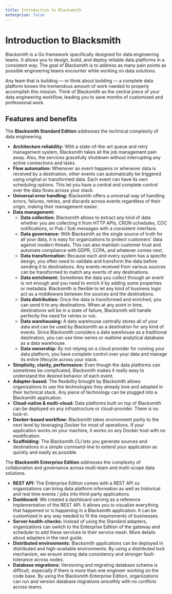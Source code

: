 ```yaml
---
title: Introduction to Blacksmith
enterprise: false
---
```


# Introduction to Blacksmith

Blacksmith is a Go framework specifically designed for data engineering teams. It
allows you to design, build, and deploy reliable data platforms in a consistent
way. The goal of Blacksmith is to address as many pain points as possible engineering
teams encounter while working on data solutions.

Any team that is building — or think about building — a complete data platform knows
the tremendous amount of work needed to properly accomplish this mission. Think
of Blacksmith as the central piece of your data engineering workflow, leading you
to save months of customized and professional work.

## Features and benefits

The **Blacksmith Standard Edition** addresses the technical complexity of data
engineering.

- **Architecture reliability:** With a state-of-the-art queue and retry management
  system, Blacksmith takes all the job management pain away. Also, the services
  gracefully shutdown without interrupting any active connections and tasks.
- **Flow automation:** Whenever an event happens or whenever data is received by a
  destination, other events can automatically be triggered using original or transformed
  data. Each event can have its own scheduling options. This let you have a central
  and complete control over the data flows across your stack. 
- **Universal error handling:** Blacksmith offers a universal way of handling errors,
  failures, retries, and discards across events regardless of their origin, making
  their management easier. 
- **Data management:**
  - **Data collection:** Blacksmith allows to extract any kind of data whether you
    are collecting it from HTTP APIs, CRON schedules, CDC notifications, or Pub / Sub
    messages with a consistent interface.
  - **Data governance:** With Blacksmith as the single source of truth for all your
    data, it is easy for organizations to protect customers' data against modern
    threats. This can also maintain customer trust and automate compliance with
    GDPR, CCPA, and whatever comes next.
  - **Data transformation:** Because each and every system has a specific design,
    you often need to validate and transform the data before sending it to destinations.
    Any events received from various sources can be transformed to match any events
    of any destinations.
  - **Data enrichment:** Sometimes the data you collect through an event is not
    enough and you need to enrich it by adding some properties or metadata. Blacksmith
    is flexible to let any kind of business logic act as a middleware between the
    sources and the destinations.
  - **Data distribution:** Once the data is transformed and enriched, you can send
    it to any destinations. When at any point in time, destinations will be in a
    state of failure, Blacksmith will handle perfectly the need for retries or not.
  - **Data warehousing:** A data warehouse centrally stores all of your data and
    can be used by Blacksmith as a destination for any kind of events. Since Blacksmith
    considers a data warehouse as a traditional destination, you can use time-series
    or realtime analytical database as a data warehouse.
  - **Data ownership:** By not relying on a cloud provider for running your data
    platform, you have complete control over your data and manage its entire
    lifecycle across your stack.
- **Simplicity, clarity, performance:** Even though the data platforms can sometimes
  be complicated, Blacksmith makes it really easy to understand the desired behavior
  of each event.
- **Adapter-based:** The flexibility brought by Blacksmith allows organizations to
  use the technologies they already love and adopted in their technical stack.
  Any piece of technology can be plugged into a Blacksmith application.
- **Cloud-native & multi-cloud:** Data platforms built on top of Blacksmith can
  be deployed on any infrastructure or cloud-provider. There is no lock-in.
- **Docker-based workflow:** Blacksmith takes environment parity to the next level
  by leveraging Docker for most of operations. If your application works on your
  machine, it works on any Docker host with no modification.
- **Scaffolding:** The Blacksmith CLI lets you generate sources and destinations
  in a simple command-line to extend your application as quickly and easily as
  possible.

The **Blacksmith Enterprise Edition** addresses the complexity of collaboration
and governance across multi-team and multi-scope data solutions.

- **REST API:** The Enterprise Edition comes with a REST API so organizations can
  bring data platform information as well as historical and real time events / jobs
  into third-party applications.
- **Dashboard:** We created a dashboard serving as a reference implementation of
  the REST API. It allows you to visualize everything that happened or is happening
  in a Blacksmith application. It can be customized in any way needed to fit the
  requirements of businesses.
- **Server health-checks:** Instead of using the Standard adapters, organizations
  can switch to the Enterprise Edition of the gateway and scheduler to add these
  services to their service mesh. More details about adapters in the next guide.
- **Distributed environments:** Blacksmith applications can be deployed in distributed
  and high-available environments. By using a distributed lock mechanism, we ensure
  strong data consistency and stronger fault-tolerance across nodes.
- **Database migrations:** Versioning and migrating database schema is difficult,
  especially if there is more than one engineer working on the code base. By using
  the Blacksmith Enterprise Edition, organizations can run and version database
  migrations smoothly with no conflicts across teams.
